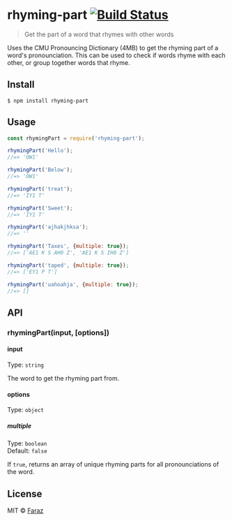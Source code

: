 # rhyming-part [![Build Status](https://travis-ci.com/f-a-r-a-z/rhyming-part.svg?branch=master)](https://travis-ci.com/f-a-r-a-z/rhyming-part)

> Get the part of a word that rhymes with other words

Uses the CMU Pronouncing Dictionary (4MB) to get the rhyming part of a word's pronounciation. This can be used to check if words rhyme with each other, or group together words that rhyme.


## Install

```
$ npm install rhyming-part
```


## Usage

```js
const rhymingPart = require('rhyming-part');

rhymingPart('Hello');
//=> 'OW1'

rhymingPart('Below');
//=> 'OW1'

rhymingPart('treat');
//=> 'IY1 T'

rhymingPart('Sweet');
//=> 'IY1 T'

rhymingPart('ajhakjhksa');
//=> ''

rhymingPart('Taxes', {multiple: true});
//=> ['AE1 K S AH0 Z', 'AE1 K S IH0 Z']

rhymingPart('taped', {multiple: true});
//=> ['EY1 P T']

rhymingPart('uahoahja', {multiple: true});
//=> []
```


## API

### rhymingPart(input, [options])

#### input

Type: `string`

The word to get the rhyming part from.

#### options

Type: `object`

##### multiple

Type: `boolean`<br>
Default: `false`

If `true`, returns an array of unique rhyming parts for all pronounciations of the word.


## License

MIT © [Faraz](https://github.com/f-a-r-a-z)
